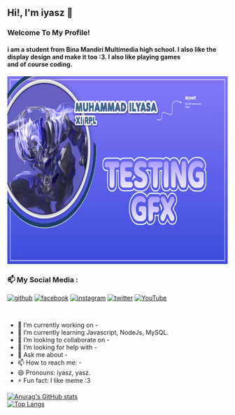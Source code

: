 ## Hi!, I'm iyasz 👋
### Welcome To My Profile!
#### i am a student from Bina Mandiri Multimedia high school. I also like the display design and make it too :3. I also like playing games <br> and of course coding.

<img src="bg.png" width="900" height="430">

### 📫  My Social Media :

[<img src='https://cdn.jsdelivr.net/npm/simple-icons@3.0.1/icons/github.svg' alt='github' height='31'>](https://github.com/iyasz)  [<img src='https://cdn.jsdelivr.net/npm/simple-icons@3.0.1/icons/facebook.svg' alt='facebook' height='31'>](https://www.facebook.com/https://www.facebook.com/zakamarags.pro)  [<img src='https://cdn.jsdelivr.net/npm/simple-icons@3.0.1/icons/instagram.svg' alt='instagram' height='31'>](https://www.instagram.com/yaszavellia/)  [<img src='https://cdn.jsdelivr.net/npm/simple-icons@3.0.1/icons/twitter.svg' alt='twitter' height='31'>](https://twitter.com/YaszLagiNgoding)  [<img src='https://cdn.jsdelivr.net/npm/simple-icons@3.0.1/icons/youtube.svg' alt='YouTube' height='31'>](https://www.youtube.com/channel/https://www.youtube.com/channel/UCYs6WlfgIot5yyS1pq_NdnA)  

<br>

- 🔭 I’m currently working on - 
- 🌱 I’m currently learning Javascript, NodeJs, MySQL. 
- 👯 I’m looking to collaborate on - 
- 🤔 I’m looking for help with - 
- 💬 Ask me about - 
- 📫 How to reach me: - 
- 😄 Pronouns: iyasz, yasz. 
- ⚡ Fun fact: I like meme :3


[![Anurag's GitHub stats](https://github-readme-stats.vercel.app/api?username=iyasz)](https://github.com/anuraghazra/github-readme-stats)
<br>
[![Top Langs](https://github-readme-stats.vercel.app/api/top-langs/?username=iyasz)](https://github.com/anuraghazra/github-readme-stats)
